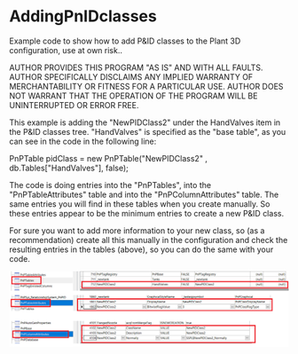 # AddingPnIDclasses
Example code to show how to add P&amp;ID classes to the Plant 3D configuration, use at own risk..

AUTHOR PROVIDES THIS PROGRAM "AS IS" AND WITH ALL FAULTS.
AUTHOR SPECIFICALLY DISCLAIMS ANY IMPLIED WARRANTY OF
MERCHANTABILITY OR FITNESS FOR A PARTICULAR USE.  AUTHOR
DOES NOT WARRANT THAT THE OPERATION OF THE PROGRAM WILL BE
UNINTERRUPTED OR ERROR FREE.

This example is adding the "NewPIDClass2" under the HandValves item in the P&ID classes tree.
"HandValves" is specified as the "base table", as you can see in the code in the following line:

PnPTable pidClass = new PnPTable("NewPIDClass2" , db.Tables["HandValves"], false);

The code is doing entries into the "PnPTables", into the "PnPTableAttributes" table and into the "PnPColumnAttributes" table.
The same entries you will find in these tables when you create manually.
So these entries appear to be the minimum entries to create a new P&ID class.

For sure you want to add more information to your new class, so (as a recommendation) create all this manually in the configuration and check the resulting entries in the tables (above), so you can do the same with your code.

<img src="./pnptable.png">
